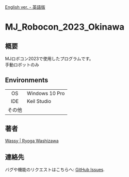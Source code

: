 [English ver. - 英語版](https://github.com/wassy310/MJ_Robocon_2023_Okinawa/blob/master/README.md)
# MJ_Robocon_2023_Okinawa
## 概要
MJロボコン2023で使用したプログラムです。  
手動ロボットのみ

## Environments
|        |                                        |
|  :-:   | -------------------------------------- |
| OS     | Windows 10 Pro                         |
| IDE    | Keil Studio                            |
| その他 |                                        |

## 著者
[Wassy | Ryoga Washizawa](https://github.com/wassy310)

## 連絡先
バグや機能のリクエストはこちらへ: [GitHub Issues](https://github.com/wassy310/MJ_Robocon_2023_Okinawa/issues).
